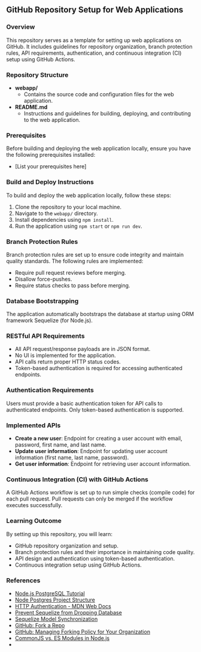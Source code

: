 ## GitHub Repository Setup for Web Applications

### Overview
This repository serves as a template for setting up web applications on GitHub. It includes guidelines for repository organization, branch protection rules, API requirements, authentication, and continuous integration (CI) setup using GitHub Actions.

### Repository Structure
- **webapp/**
  - Contains the source code and configuration files for the web application.
- **README.md**
  - Instructions and guidelines for building, deploying, and contributing to the web application.

### Prerequisites
Before building and deploying the web application locally, ensure you have the following prerequisites installed:
- [List your prerequisites here]

### Build and Deploy Instructions
To build and deploy the web application locally, follow these steps:
1. Clone the repository to your local machine.
2. Navigate to the `webapp/` directory.
3. Install dependencies using `npm install`.
4. Run the application using `npm start` or `npm run dev`.

### Branch Protection Rules
Branch protection rules are set up to ensure code integrity and maintain quality standards. The following rules are implemented:
- Require pull request reviews before merging.
- Disallow force-pushes.
- Require status checks to pass before merging.

### Database Bootstrapping
The application automatically bootstraps the database at startup using ORM framework Sequelize (for Node.js).

### RESTful API Requirements
- All API request/response payloads are in JSON format.
- No UI is implemented for the application.
- API calls return proper HTTP status codes.
- Token-based authentication is required for accessing authenticated endpoints.

### Authentication Requirements
Users must provide a basic authentication token for API calls to authenticated endpoints. Only token-based authentication is supported.

### Implemented APIs
- **Create a new user**: Endpoint for creating a user account with email, password, first name, and last name.
- **Update user information**: Endpoint for updating user account information (first name, last name, password).
- **Get user information**: Endpoint for retrieving user account information.

### Continuous Integration (CI) with GitHub Actions
A GitHub Actions workflow is set up to run simple checks (compile code) for each pull request. Pull requests can only be merged if the workflow executes successfully.

### Learning Outcome
By setting up this repository, you will learn:
- GitHub repository organization and setup.
- Branch protection rules and their importance in maintaining code quality.
- API design and authentication using token-based authentication.
- Continuous integration setup using GitHub Actions.

### References
- [Node.js PostgreSQL Tutorial](https://tinloof.com/blog/how-to-create-manage-a-postgres-database-in-node-js-from-scratch-tutorial)
- [Node Postgres Project Structure](https://node-postgres.com/guides/project-structure)
- [HTTP Authentication - MDN Web Docs](https://developer.mozilla.org/en-US/docs/Web/HTTP/Authentication)
- [Prevent Sequelize from Dropping Database](https://stackoverflow.com/questions/20882230/prevent-sequelize-to-drop-database-in-node-js-app)
- [Sequelize Model Synchronization](https://sequelize.org/docs/v7/models/model-synchronization/)
- [GitHub: Fork a Repo](https://docs.github.com/en/pull-requests/collaborating-with-pull-requests/working-with-forks/fork-a-repo)
- [GitHub: Managing Forking Policy for Your Organization](https://docs.github.com/en/organizations/managing-organization-settings/managing-the-forking-policy-for-your-organization)
- [CommonJS vs. ES Modules in Node.js](https://blog.logrocket.com/commonjs-vs-es-modules-node-js/)
- 